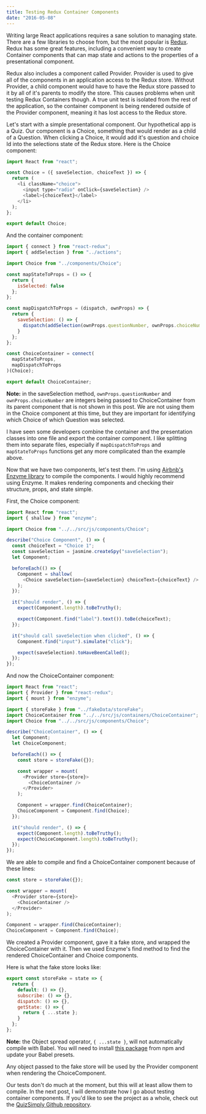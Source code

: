 ```yaml
---
title: Testing Redux Container Components
date: "2016-05-08"
---
```


Writing large React applications requires a sane solution to managing state. There are a few libraries to choose from, but the most popular is [Redux][redux-link]. Redux has some great features, including a convenient way to create Container components that can map state and actions to the properties of a presentational component.

Redux also includes a component called Provider. Provider is used to give all of the components in an application access to the Redux store. Without Provider, a child component would have to have the Redux store passed to it by all of it's parents to modify the store. This causes problems when unit testing Redux Containers though. A true unit test is isolated from the rest of the application, so the container component is being rendered outside of the Provider component, meaning it has lost access to the Redux store.

Let's start with a simple presentational component. Our hypothetical app is a Quiz. Our component is a Choice, something that would render as a child of a Question. When clicking a Choice, it would add it's question and choice Id into the selections state of the Redux store. Here is the Choice component:

```javascript
import React from "react";

const Choice = ({ saveSelection, choiceText }) => {
  return (
    <li className="choice">
      <input type="radio" onClick={saveSelection} />
      <label>{choiceText}</label>
    </li>
  );
};

export default Choice;
```

And the container component:

```javascript
import { connect } from "react-redux";
import { addSelection } from "../actions";

import Choice from "../components/Choice";

const mapStateToProps = () => {
  return {
    isSelected: false
  };
};

const mapDispatchToProps = (dispatch, ownProps) => {
  return {
    saveSelection: () => {
      dispatch(addSelection(ownProps.questionNumber, ownProps.choiceNumber));
    }
  };
};

const ChoiceContainer = connect(
  mapStateToProps,
  mapDispatchToProps
)(Choice);

export default ChoiceContainer;
```

**Note:** in the saveSelection method, `ownProps.questionNumber` and `ownProps.choiceNumber` are integers being passed to ChoiceContainer from its parent component that is not shown in this post. We are not using them in the Choice component at this time, but they are important for identifying which Choice of which Question was selected.

I have seen some developers combine the container and the presentation classes into one file and export the container component. I like splitting them into separate files, especially if `mapDispatchToProps` and `mapStateToProps` functions get any more complicated than the example above.

Now that we have two components, let's test them. I'm using [Airbnb's Enzyme library][enzyme-link] to compile the components. I would highly recommend using Enzyme. It makes rendering components and checking their structure, props, and state simple.

First, the Choice component:

```javascript
import React from "react";
import { shallow } from "enzyme";

import Choice from "../../src/js/components/Choice";

describe("Choice Component", () => {
  const choiceText = "Choice 1";
  const saveSelection = jasmine.createSpy("saveSelection");
  let Component;

  beforeEach(() => {
    Component = shallow(
      <Choice saveSelection={saveSelection} choiceText={choiceText} />
    );
  });

  it("should render", () => {
    expect(Component.length).toBeTruthy();

    expect(Component.find("label").text()).toBe(choiceText);
  });

  it("should call saveSelection when clicked", () => {
    Component.find("input").simulate("click");

    expect(saveSelection).toHaveBeenCalled();
  });
});
```

And now the ChoiceContainer component:

```javascript
import React from "react";
import { Provider } from "react-redux";
import { mount } from "enzyme";

import { storeFake } from "../fakeData/storeFake";
import ChoiceContainer from "../../src/js/containers/ChoiceContainer";
import Choice from "../../src/js/components/Choice";

describe("ChoiceContainer", () => {
  let Component;
  let ChoiceComponent;

  beforeEach(() => {
    const store = storeFake({});

    const wrapper = mount(
      <Provider store={store}>
        <ChoiceContainer />
      </Provider>
    );

    Component = wrapper.find(ChoiceContainer);
    ChoiceComponent = Component.find(Choice);
  });

  it("should render", () => {
    expect(Component.length).toBeTruthy();
    expect(ChoiceComponent.length).toBeTruthy();
  });
});
```

We are able to compile and find a ChoiceContainer component because of these lines:

```javascript
const store = storeFake({});

const wrapper = mount(
  <Provider store={store}>
    <ChoiceContainer />
  </Provider>
);

Component = wrapper.find(ChoiceContainer);
ChoiceComponent = Component.find(Choice);
```

We created a Provider component, gave it a fake store, and wrapped the ChoiceContainer with it. Then we used Enzyme's find method to find the rendered ChoiceContainer and Choice components.

Here is what the fake store looks like:

```javascript
export const storeFake = state => {
  return {
    default: () => {},
    subscribe: () => {},
    dispatch: () => {},
    getState: () => {
      return { ...state };
    }
  };
};
```

**Note:** the Object spread operator, `{ ...state }`, will not automatically compile with Babel. You will need to install [this package][babel-object-spread] from npm and update your Babel presets.

Any object passed to the fake store will be used by the Provider component when rendering the ChoiceComponent.

Our tests don't do much at the moment, but this will at least allow them to compile. In the next post, I will demonstrate how I go about testing container components. If you'd like to see the project as a whole, check out the [QuizSimply Github repository][quizsimply].

[smart-and-dumb-components]: https://medium.com/@dan_abramov/smart-and-dumb-components-7ca2f9a7c7d0#.5xckd0c2n
[container-components]: https://medium.com/@learnreact/container-components-c0e67432e005#.nutho0232
[redux-link]: http://redux.js.org
[enzyme-link]: http://airbnb.io/enzyme/
[babel-object-spread]: https://babeljs.io/docs/plugins/transform-object-rest-spread/
[quizsimply]: https://github.com/wsbrunson/Quiz-Simply-React
